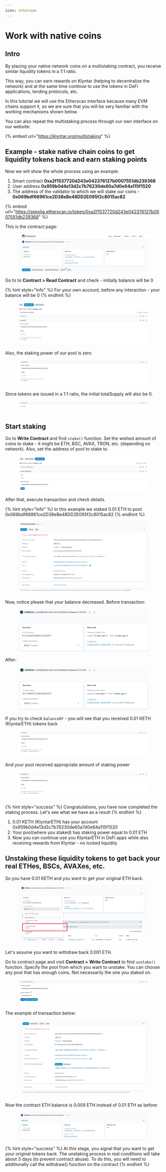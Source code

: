 ```yaml
---
icon: ethereum
---
```


# Work with native coins

## Intro

By placing your native network coins on a multistaking contract, you receive similar liquidity tokens in a 1:1 ratio.

This way, you can earn rewards on Klyntar (helping to decentralize the network) and at the same time continue to use the tokens in DeFi applications, lending protocols, etc.

In this tutorial we will use the Etherscan interface because many EVM chains support it, so we are sure that you will be very familiar with the working mechanisms shown below.

You can also repeat the multistaking process through our own interface on our website:

{% embed url="https://klyntar.org/multistaking" %}

## Example - stake native chain coins to get liquidity tokens back and earn staking points

Now we will show the whole process using an example:

1. Smart contract **0xa2f1537720d243e042376127b0007551db239368**
2. User address **0x959b0d4e13d2c7b76230de60a7d0e64a115f1520**
3. The address of the validator to which we will stake our coins - **0x069bdf66961ce2D38eBe48DD2E095f2c8015ac82**

{% embed url="https://sepolia.etherscan.io/token/0xa2f1537720d243e042376127b0007551db239368" %}

This is the contract page:

<figure><img src="../../../.gitbook/assets/image (5).png" alt=""><figcaption></figcaption></figure>

Go to to **Contract > Read Contract** and check - initially balance will be 0

{% hint style="info" %}
For your own account, before any interaction - your balance will be 0
{% endhint %}

<figure><img src="../../../.gitbook/assets/image_2024-10-16_22-46-00.png" alt=""><figcaption></figcaption></figure>

Also, the staking power of our pool is zero

<figure><img src="../../../.gitbook/assets/image_2024-10-16_22-46-29 (1).png" alt=""><figcaption></figcaption></figure>

Since tokens are issued in a 1:1 ratio, the initial totalSupply will also be 0.

<figure><img src="../../../.gitbook/assets/image_2024-10-16_22-46-49 (1).png" alt=""><figcaption></figcaption></figure>

## Start staking

Go to **Write Contract** and find `stake()` function. Set the wished amount of coins to stake - it might be ETH, BSC, AVAX, TRON, etc. (depending on network). Also, set the address of pool to stake to.

<figure><img src="../../../.gitbook/assets/image_2024-10-16_22-47-48.png" alt=""><figcaption></figcaption></figure>

After that, execute transaction and check details.

{% hint style="info" %}
In this example we staked 0.01 ETH to pool 0x069bdf66961ce2D38eBe48DD2E095f2c8015ac82
{% endhint %}



<figure><img src="../../../.gitbook/assets/image_2024-10-16_22-49-39.png" alt=""><figcaption></figcaption></figure>

Now, notice please that your balance decreased. Before transaction:&#x20;

<figure><img src="../../../.gitbook/assets/image (1) (1).png" alt=""><figcaption></figcaption></figure>

After:

<figure><img src="../../../.gitbook/assets/image (3) (1).png" alt=""><figcaption></figcaption></figure>

If you try to check `balanceOf` - you will see that you received 0.01 KETH (KlyntarETH) tokens back

<figure><img src="../../../.gitbook/assets/image_2024-10-16_22-52-57.png" alt=""><figcaption></figcaption></figure>

And your pool received appropriate amount of staking power

<figure><img src="../../../.gitbook/assets/image_2024-10-16_22-54-36.png" alt=""><figcaption></figcaption></figure>

{% hint style="success" %}
Congratulations, you have now completed the staking process. Let's see what we have as a result
{% endhint %}

1. 0.01 KETH (KlyntarETH) has your account 0x959b0d4e13d2c7b76230de60a7d0e64a115f1520
2. Your pool(where you staked) has staking power equal to 0.01 ETH
3. Now you can continue use you KlyntarETH in DeFi apps while also receiving rewards from Klyntar - no locked liquidity

## Unstaking these liquidity tokens to get back your real ETHes, BSCs, AVAXes, etc.

So you have 0.01 KETH and you want to get your original ETH back.

<figure><img src="../../../.gitbook/assets/image (44).png" alt=""><figcaption></figcaption></figure>

Let's assume you want to withdraw back 0.001 ETH.

Go to contract page and visit **Contract >** **Write Contract** to find `unstake()` function. Specify the pool from which you want to unstake. You can choose any pool that has enough coins. Not necessarily the one you staked on.

<figure><img src="../../../.gitbook/assets/image_2024-10-16_23-17-54.png" alt=""><figcaption></figcaption></figure>

The example of transaction below:

<figure><img src="../../../.gitbook/assets/image_2024-10-16_23-18-30.png" alt=""><figcaption></figcaption></figure>

Now the contract ETH balance is 0.009 ETH instead of 0.01 ETH as before:

<figure><img src="../../../.gitbook/assets/image_2024-10-16_23-19-17.png" alt=""><figcaption></figcaption></figure>

{% hint style="success" %}
At this stage, you signal that you want to get your original tokens back. The unstaking process in real conditions will take about 3 days (to prevent contract abuse). To do this, you will need to additionally call the withdraw() function on the contract
{% endhint %}

